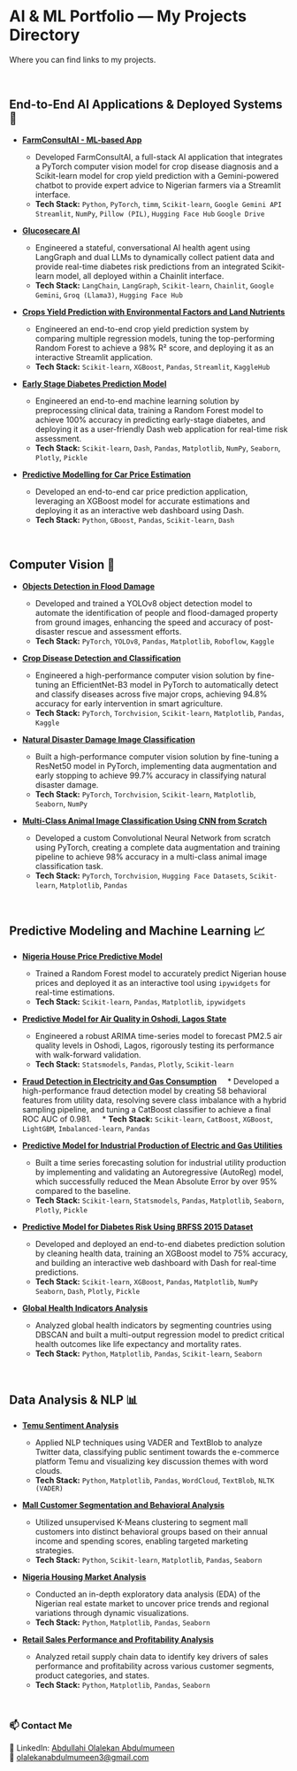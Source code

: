 # AI & ML Portfolio — My Projects Directory
Where you can find links to my projects.

<br/>

## End-to-End AI Applications & Deployed Systems 🚀

- **[FarmConsultAI - ML-based App](https://github.com/abdulmumeen-abdullahi/FarmConsultAI)**
    * Developed FarmConsultAI, a full-stack AI application that integrates a PyTorch computer vision model for crop disease diagnosis and a Scikit-learn model for crop yield prediction with a Gemini-powered chatbot to provide expert advice to Nigerian farmers via a Streamlit interface.
    * **Tech Stack:** `Python`, `PyTorch`, `timm`, `Scikit-learn`, `Google Gemini API` `Streamlit`, `NumPy`, `Pillow (PIL)`, `Hugging Face Hub` `Google Drive`

- **[Glucosecare AI](https://github.com/abdulmumeen-abdullahi/GlucoseCare-AI)**
    * Engineered a stateful, conversational AI health agent using LangGraph and dual LLMs to dynamically collect patient data and provide real-time diabetes risk predictions from an integrated Scikit-learn model, all deployed within a Chainlit interface.
    * **Tech Stack:** `LangChain`, `LangGraph`, `Scikit-learn`, `Chainlit`, `Google Gemini`, `Groq (Llama3)`, `Hugging Face Hub`

- **[Crops Yield Prediction with Environmental Factors and Land Nutrients](https://github.com/abdulmumeen-abdullahi/Crops-Yield-Prediction-with-Environmental-Factors-and-Land-Nutrients)**
    * Engineered an end-to-end crop yield prediction system by comparing multiple regression models, tuning the top-performing Random Forest to achieve a 98% R² score, and deploying it as an interactive Streamlit application.
    * **Tech Stack:** `Scikit-learn`, `XGBoost`, `Pandas`, `Streamlit`, `KaggleHub`

- **[Early Stage Diabetes Prediction Model](https://github.com/abdulmumeen-abdullahi/Early-Stage-Diabetes-Prediction-Model)**
    * Engineered an end-to-end machine learning solution by preprocessing clinical data, training a Random Forest model to achieve 100% accuracy in predicting early-stage diabetes, and deploying it as a user-friendly Dash web application for real-time risk assessment.
    * **Tech Stack:** `Scikit-learn`, `Dash`, `Pandas`, `Matplotlib`, `NumPy`, `Seaborn`, `Plotly`, `Pickle`

- **[Predictive Modelling for Car Price Estimation](https://github.com/abdulmumeen-abdullahi/Predictive-Modelling-for-Car-Price-Estimation)**
    * Developed an end-to-end car price prediction application, leveraging an XGBoost model for accurate estimations and deploying it as an interactive web dashboard using Dash.
    * **Tech Stack:** `Python`, `GBoost`, `Pandas`, `Scikit-learn`, `Dash`

<br/>

## Computer Vision 📸

- **[Objects Detection in Flood Damage](https://github.com/abdulmumeen-abdullahi/Object-Detection-in-Flood-Damage)**
    * Developed and trained a YOLOv8 object detection model to automate the identification of people and flood-damaged property from ground images, enhancing the speed and accuracy of post-disaster rescue and assessment efforts.
    * **Tech Stack:** `PyTorch`, `YOLOv8`, `Pandas`, `Matplotlib`, `Roboflow`, `Kaggle`

- **[Crop Disease Detection and Classification](https://github.com/abdulmumeen-abdullahi/Crop-Disease-Identification-and-Classification)**
    * Engineered a high-performance computer vision solution by fine-tuning an EfficientNet-B3 model in PyTorch to automatically detect and classify diseases across five major crops, achieving 94.8% accuracy for early intervention in smart agriculture.
    * **Tech Stack:** `PyTorch`, `Torchvision`, `Scikit-learn`, `Matplotlib`, `Pandas`, `Kaggle`

- **[Natural Disaster Damage Image Classification](https://github.com/abdulmumeen-abdullahi/Natural-Disaster-Image-Classification)**
    * Built a high-performance computer vision solution by fine-tuning a ResNet50 model in PyTorch, implementing data augmentation and early stopping to achieve 99.7% accuracy in classifying natural disaster damage.
    * **Tech Stack:** `PyTorch`, `Torchvision`, `Scikit-learn`, `Matplotlib`, `Seaborn`, `NumPy`

- **[Multi-Class Animal Image Classification Using CNN from Scratch](https://github.com/abdulmumeen-abdullahi/Multi-Class-Animal-Image-Classification-Using-CNN-from-Scratch)**
    * Developed a custom Convolutional Neural Network from scratch using PyTorch, creating a complete data augmentation and training pipeline to achieve 98% accuracy in a multi-class animal image classification task.
    * **Tech Stack:** `PyTorch`, `Torchvision`, `Hugging Face Datasets`, `Scikit-learn`, `Matplotlib`, `Pandas`

<br/>

## Predictive Modeling and Machine Learning 📈

- **[Nigeria House Price Predictive Model](https://github.com/abdulmumeen-abdullahi/Nigeria-House-Price-Predictive-Model)**
    * Trained a Random Forest model to accurately predict Nigerian house prices and deployed it as an interactive tool using `ipywidgets` for real-time estimations.
    * **Tech Stack:** `Scikit-learn`, `Pandas`, `Matplotlib`, `ipywidgets`

- **[Predictive Model for Air Quality in Oshodi, Lagos State](https://github.com/abdulmumeen-abdullahi/Predictive-Model-for-Air-Quality-in-Oshodi-Lagos-State)**
    * Engineered a robust ARIMA time-series model to forecast PM2.5 air quality levels in Oshodi, Lagos, rigorously testing its performance with walk-forward validation.
    * **Tech Stack:** `Statsmodels`, `Pandas`, `Plotly`, `Scikit-learn`
 
- **[Fraud Detection in Electricity and Gas Consumption](https://github.com/abdulmumeen-abdullahi/Fraud-Detection-in-Electricity-and-Gas-Consumption)**
    * Developed a high-performance fraud detection model by creating 58 behavioral features from utility data, resolving severe class imbalance with a hybrid sampling pipeline, and tuning a CatBoost classifier to achieve a final ROC AUC of 0.981.
    * **Tech Stack:** `Scikit-learn`, `CatBoost`, `XGBoost`, `LightGBM`, `Imbalanced-learn`, `Pandas`

- **[Predictive Model for Industrial Production of Electric and Gas Utilities](https://github.com/abdulmumeen-abdullahi/Industrial-Production-Predictive-Model)**
    * Built a time series forecasting solution for industrial utility production by implementing and validating an Autoregressive (AutoReg) model, which successfully reduced the Mean Absolute Error by over 95% compared to the baseline.
    * **Tech Stack:** `Scikit-learn`, `Statsmodels`, `Pandas`, `Matplotlib`, `Seaborn`, `Plotly`, `Pickle`

- **[Predictive Model for Diabetes Risk Using BRFSS 2015 Dataset](https://github.com/abdulmumeen-abdullahi/Predictive-Model-for-Diabetes-Risk-Using-BRFSS-2015-Dataset)**
    * Developed and deployed an end-to-end diabetes prediction solution by cleaning health data, training an XGBoost model to 75% accuracy, and building an interactive web dashboard with Dash for real-time predictions.
    * **Tech Stack:** `Scikit-learn`, `XGBoost`, `Pandas`, `Matplotlib`, `NumPy` `Seaborn`, `Dash`, `Plotly`, `Pickle`

- **[Global Health Indicators Analysis](https://github.com/abdulmumeen-abdullahi/Global-Health-Indicators-Analysis)**
    * Analyzed global health indicators by segmenting countries using DBSCAN and built a multi-output regression model to predict critical health outcomes like life expectancy and mortality rates.
    * **Tech Stack:** `Python`, `Matplotlib`, `Pandas`, `Scikit-learn`, `Seaborn`

<br/>

## Data Analysis & NLP 📊

- **[Temu Sentiment Analysis](https://github.com/abdulmumeen-abdullahi/Temu-Tweet-Sentiment-Analysis)**
    * Applied NLP techniques using VADER and TextBlob to analyze Twitter data, classifying public sentiment towards the e-commerce platform Temu and visualizing key discussion themes with word clouds.
    * **Tech Stack:** `Python`, `Matplotlib`, `Pandas`, `WordCloud`, `TextBlob`, `NLTK (VADER)`

- **[Mall Customer Segmentation and Behavioral Analysis](https://github.com/abdulmumeen-abdullahi/Mall-Customer-Segmentation-and-Behavioral-Analysis)**
    * Utilized unsupervised K-Means clustering to segment mall customers into distinct behavioral groups based on their annual income and spending scores, enabling targeted marketing strategies.
    * **Tech Stack:** `Python`, `Scikit-learn`, `Matplotlib`, `Pandas`, `Seaborn`

- **[Nigeria Housing Market Analysis](https://github.com/abdulmumeen-abdullahi/Nigeria-Housing-Market-Analysis)**
    * Conducted an in-depth exploratory data analysis (EDA) of the Nigerian real estate market to uncover price trends and regional variations through dynamic visualizations.
    * **Tech Stack:** `Python`, `Matplotlib`, `Pandas`, `Seaborn`

- **[Retail Sales Performance and Profitability Analysis](https://github.com/abdulmumeen-abdullahi/Retail-Sales-Performance-and-Profitability-Analysis)**
    * Analyzed retail supply chain data to identify key drivers of sales performance and profitability across various customer segments, product categories, and states.
    * **Tech Stack:** `Python`, `Matplotlib`, `Pandas`, `Seaborn`
<br/>

### 📫 Contact Me
🔗 LinkedIn: [Abdullahi Olalekan Abdulmumeen](https://www.linkedin.com/in/abdulmumeen-abdullahi-olalekan) <br/>
📧 olalekanabdulmumeen3@gmail.com
